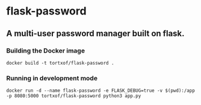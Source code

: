 # flask-password

## A multi-user password manager built on flask.

### Building the Docker image

    docker build -t tortxof/flask-password .

### Running in development mode

    docker run -d --name flask-password -e FLASK_DEBUG=true -v $(pwd):/app -p 8080:5000 tortxof/flask-password python3 app.py
